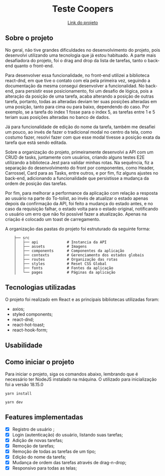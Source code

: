 <br />
<div align="center">

<h1 align="center">Teste Coopers</h1>

  <a href="https://guiwustro-teste-coopers.vercel.app/">
Link do projeto</a>
</div>

## Sobre o projeto

No geral, não tive grandes dificuldades no desenvolvimento do projeto, pois
desenvolvi utilizando uma tecnologia que já estou habituado. A parte mais
desafiadora do projeto, foi o drag and drop da lista de tarefas, tanto o
back-end quanto o front-end.

Para desenvolver essa funcionalidade, no front-end utilizei a biblioteca
react-dnd, em que tive o contato com ela pela primeira vez, seguindo a
documentação da mesma consegui desenvolver a funcionalidad. No back-end, para
persistir esse posicionamento, foi um desafio de lógica, pois a alteração da
posição de uma tarefa, acaba alterando a posição de outras tarefa, portanto,
todas as alteradas deviam ter suas posições alteradas em uma posição, tanto para
cima ou para baixo, dependendo do caso. Por exemplo, se a tarefa do index 1
fosse para o index 5, as tarefas entre 1 e 5 teriam suas posições alteradas no
banco de dados.

Já para funcionalidade de edição do nome da tarefa, também me desafiei um pouco,
ao invés de fazer o tradicional modal no centro da tela, como costumo fazer,
resolvi fazer com que esse modal tivesse a posição exata da tarefa que está
sendo editada.

Sobre a organização do projeto, primeiramente desenvolvi a API com um CRUD de
tasks, juntamente com usuários, criando alguns testes E2E utilizando a
biblioteca Jest para validar minhas rotas. Na sequência, fiz a separação do
desenvolvimento do front por componentes, como Header, Carrossel, Card para as
Tasks, entre outros, e por fim, fiz alguns ajustes no back-end, adicionando a
funcionalidade que persistisse a mudança da ordem de posição das tarefas.

Por fim, para melhorar a performance da aplicação com relação a resposta ao
usuário na parte do To-tolist, ao invés de atualizar o estado apenas depois da
confirmação da API, foi feito a mudança do estado antes, e no caso da requisição
falhar, o estado volta para o estado original, notificando o usuário um erro que
não foi possível fazer a atualização. Apenas na criação é colocado um toast de
carregamento.

A organização das pastas do projeto foi estruturado da seguinte forma:

```
    ├── src
    │   ├── api             # Instancia da API
    │   ├── assets          # Imagens
    │   ├── components      # Componentes da aplicação
    │   ├── contexts        # Gerenciamento dos estados globais
    │   ├── routes          # Organização das rotas
    │   ├── styles          # Reset CSS Global
    │   ├── fonts           # Fontes da aplicação
    │   └── pages           # Páginas da aplicação
```

## Tecnologias utilizadas

O projeto foi realizado em React e as principais bibliotecas utilizadas foram:

- axios;
- styled components;
- react-dnd;
- react-hot-toast;
- react-hook-form;

## Usabilidade

## Como iniciar o projeto

Para iniciar o projeto, siga os comandos abaixo, lembrando que é necessário ter
NodeJS instalado na máquina. O utilizado para inicialização foi a versão 18.15.0

```
yarn install
```

```
yarn dev
```

## Features implementadas

- [x] Registro de usuário ;
- [x] Login (autenticação) do usuário, listando suas tarefas;
- [x] Adição de novas tarefas;
- [x] Remoção de tarefas;
- [x] Remoção de todas as tarefas de um tipo;
- [x] Edição do nome da tarefa;
- [x] Mudança de ordem das tarefas através de drag-n-drop;
- [x] Responsivo para todas as telas;
